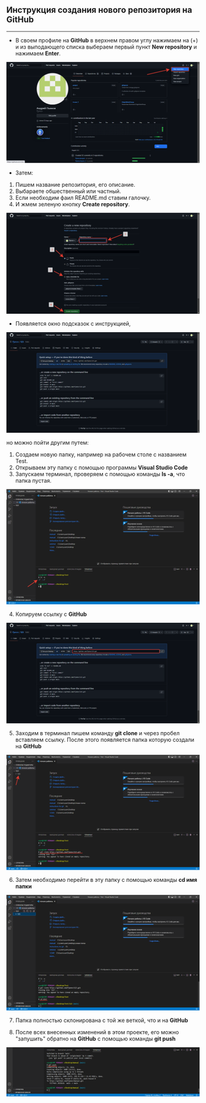 ## Инструкция создания нового репозитория на GitHub
____

* В своем профиле на **GitHub** в верхнем правом углу нажимаем на (+) и из выподающего списка выбераем первый пункт **New repository** и нажимаем **Enter**.

![](/screen/2022-08-12_00-08-24.png)

* Затем:

1. Пишем название репозитория, его описание.
2. Выбараете обшественный или частный.
3. Если необходим фаил README.md ставим галочку.
4. И жмем зеленую кнопку **Create repository**.

![](/screen/2022-08-12_00-21-56.png)

* Появляется окно подсказок с инструкцией,

![](/screen/2022-08-12_11-10-21.png)

 но можно пойти другим путем:

 1. Cоздаем новую папку, например на рабочем столе с названием Test. 
 2. Открываем эту папку с помощью программы **Visual Studio Code** 
 3. Запускаем терминал, проверяем с помощью команды **ls -a**, что папка пустая.

![](/screen/2022-08-12_11-46-30.png)

 4. Копируем ссылку с **GitHub**

 ![](/screen/2022-08-12_11-44-11.png)

 5. Заходим в терминал пишем команду **git clone** и через пробел вставляем ссылку. После этого появляется папка которую создали на **GitHub**

![](/screen/2022-08-12_11-55-23.png)

 6. Затем необходимо перейти в эту папку с помощью команды **cd имя папки**

 ![](/screen/2022-08-12_12-05-07.png)

 7. Папка полностью склонирована с той же веткой, что и на **GitHub**

 8. После всех внесенных изменений в этом проекте, его можно "запушить" обратно на **GitHub** с помощью команды **git push**

 ![](/screen/2022-08-12_12-59-53.png)

